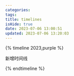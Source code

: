 ```yaml
---
categories: 
tags: 
title: timelines
isHide: true
date: 2023-07-06 13:00:51
updated: 2023-07-06 13:20:03
---
```

{% timeline 2023,purple %}
<!-- timeline 07-06 -->
新增时间线
<!-- endtimeline -->
{% endtimeline %}
